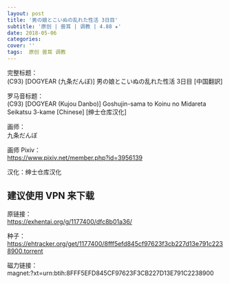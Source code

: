 ```yaml
---
layout: post
title: '男の娘とこいぬの乱れた性活 3日目'
subtitle: '原创 | 兽耳 | 调教 | 4.88 ★'
date: 2018-05-06
categories: 
cover: ''
tags:  原创 兽耳 调教 
---
```


完整标题：  
(C93) [DOGYEAR (九条だんぼ)] 男の娘とこいぬの乱れた性活 3日目 [中国翻訳]  

罗马音标题：  
(C93) [DOGYEAR (Kujou Danbo)] Goshujin-sama to Koinu no Midareta Seikatsu 3-kame [Chinese] [绅士仓库汉化]  

画师：  
九条だんぼ  

画师 Pixiv：  
https://www.pixiv.net/member.php?id=3956139  

汉化：绅士仓库汉化  

## 建议使用 VPN 来下载  

原链接：  
https://exhentai.org/g/1177400/dfc8b01a36/  

种子：  
https://ehtracker.org/get/1177400/8fff5efd845cf97623f3cb227d13e791c2238900.torrent  

磁力链接：  
magnet:?xt=urn:btih:8FFF5EFD845CF97623F3CB227D13E791C2238900  

